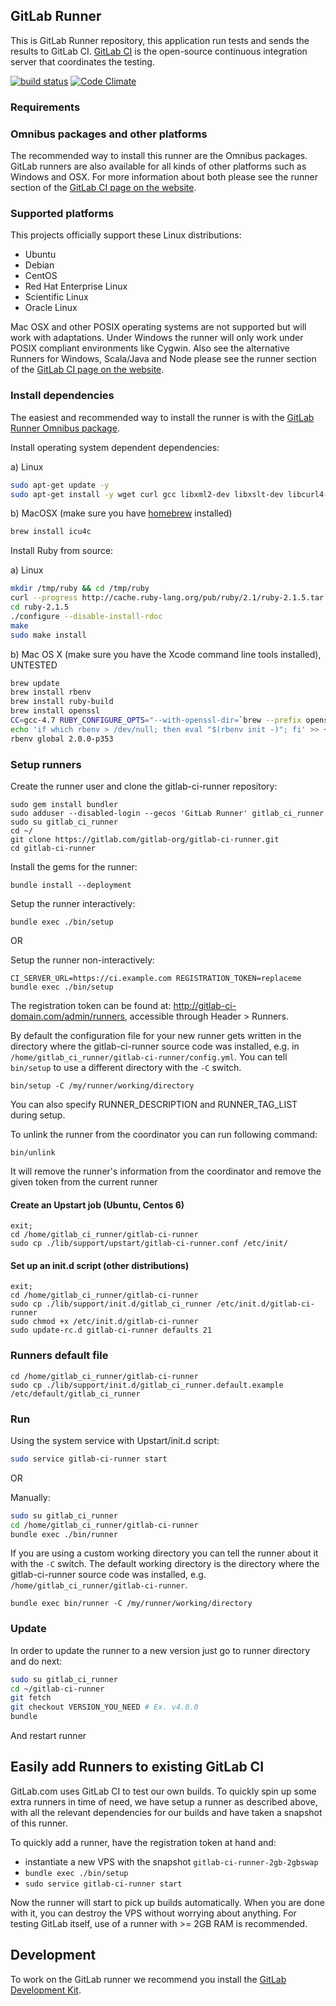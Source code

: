 ## GitLab Runner

This is GitLab Runner repository, this application run tests and sends the results to GitLab CI.
[GitLab CI](https://about.gitlab.com/gitlab-ci) is the open-source continuous integration server that coordinates the testing.

[![build status](https://ci.gitlab.org/projects/8/status.png?ref=master)](https://ci.gitlab.org/projects/8?ref=master)
[![Code Climate](https://codeclimate.com/github/gitlabhq/gitlab-ci-runner.png)](https://codeclimate.com/github/gitlabhq/gitlab-ci-runner)

### Requirements

### Omnibus packages and other platforms

The recommended way to install this runner are the Omnibus packages.
GitLab runners are also available for all kinds of other platforms such as Windows and OSX.
For more information about both please see the runner section of the [GitLab CI page on the website](https://about.gitlab.com/gitlab-ci/).

### Supported platforms

This projects officially support these Linux distributions:

- Ubuntu
- Debian
- CentOS
- Red Hat Enterprise Linux
- Scientific Linux
- Oracle Linux

Mac OSX and other POSIX operating systems are not supported but will work with adaptations.
Under Windows the runner will only work under POSIX compliant environments like Cygwin.
Also see the alternative Runners for Windows, Scala/Java and Node please see the runner section of the [GitLab CI page on the website](https://about.gitlab.com/gitlab-ci/).

### Install dependencies

The easiest and recommended way to install the runner is with the [GitLab Runner Omnibus package](https://gitlab.com/gitlab-org/omnibus-gitlab-runner/blob/master/doc/install/README.md).

Install operating system dependent dependencies:

a) Linux

```bash
sudo apt-get update -y
sudo apt-get install -y wget curl gcc libxml2-dev libxslt-dev libcurl4-openssl-dev libreadline6-dev libc6-dev libssl-dev make build-essential zlib1g-dev openssh-server git-core libyaml-dev postfix libpq-dev libicu-dev
```

b) MacOSX (make sure you have [homebrew](http://brew.sh/) installed)

```bash
brew install icu4c
```

Install Ruby from source:

a) Linux

```bash
mkdir /tmp/ruby && cd /tmp/ruby
curl --progress http://cache.ruby-lang.org/pub/ruby/2.1/ruby-2.1.5.tar.gz | tar xz
cd ruby-2.1.5
./configure --disable-install-rdoc
make
sudo make install
```

b) Mac OS X (make sure you have the Xcode command line tools installed), UNTESTED

```bash
brew update
brew install rbenv
brew install ruby-build
brew install openssl
CC=gcc-4.7 RUBY_CONFIGURE_OPTS="--with-openssl-dir=`brew --prefix openssl` --with-readline-dir=`brew --prefix readline` --with-gcc=gcc-4.7 --enable-shared" rbenv install 2.0.0-p353
echo 'if which rbenv > /dev/null; then eval "$(rbenv init -)"; fi' >> ~/.profile
rbenv global 2.0.0-p353
```

### Setup runners

Create the runner user and clone the gitlab-ci-runner repository:

```
sudo gem install bundler
sudo adduser --disabled-login --gecos 'GitLab Runner' gitlab_ci_runner
sudo su gitlab_ci_runner
cd ~/
git clone https://gitlab.com/gitlab-org/gitlab-ci-runner.git
cd gitlab-ci-runner
```

Install the gems for the runner:

```
bundle install --deployment
```

Setup the runner interactively:

```
bundle exec ./bin/setup
```

OR

Setup the runner non-interactively:

```
CI_SERVER_URL=https://ci.example.com REGISTRATION_TOKEN=replaceme bundle exec ./bin/setup
```

The registration token can be found at: <http://gitlab-ci-domain.com/admin/runners>, accessible through Header > Runners.

By default the configuration file for your new runner gets written in the directory where the gitlab-ci-runner source code was installed, e.g. in `/home/gitlab_ci_runner/gitlab-ci-runner/config.yml`.
You can tell `bin/setup` to use a different directory with the `-C` switch.

```
bin/setup -C /my/runner/working/directory
```

You can also specify RUNNER_DESCRIPTION and RUNNER_TAG_LIST during setup.

To unlink the runner from the coordinator you can run following command:

```
bin/unlink
```

It will remove the runner's information from the coordinator and remove the given token from the current runner

#### Create an Upstart job (Ubuntu, Centos 6)

```
exit;
cd /home/gitlab_ci_runner/gitlab-ci-runner
sudo cp ./lib/support/upstart/gitlab-ci-runner.conf /etc/init/
```


#### Set up an init.d script (other distributions)

```
exit;
cd /home/gitlab_ci_runner/gitlab-ci-runner
sudo cp ./lib/support/init.d/gitlab_ci_runner /etc/init.d/gitlab-ci-runner
sudo chmod +x /etc/init.d/gitlab-ci-runner
sudo update-rc.d gitlab-ci-runner defaults 21
```

### Runners default file

```
cd /home/gitlab_ci_runner/gitlab-ci-runner
sudo cp ./lib/support/init.d/gitlab_ci_runner.default.example /etc/default/gitlab_ci_runner
```

### Run

Using the system service with Upstart/init.d script:

```bash
sudo service gitlab-ci-runner start
```

OR

Manually:

```bash
sudo su gitlab_ci_runner
cd /home/gitlab_ci_runner/gitlab-ci-runner
bundle exec ./bin/runner
```

If you are using a custom working directory you can tell the runner about it with the `-C` switch.
The default working directory is the directory where the gitlab-ci-runner source code was installed, e.g. `/home/gitlab_ci_runner/gitlab-ci-runner`.

```
bundle exec bin/runner -C /my/runner/working/directory
```

### Update

In order to update the runner to a new version just go to runner directory and do next:

```bash
sudo su gitlab_ci_runner
cd ~/gitlab-ci-runner
git fetch
git checkout VERSION_YOU_NEED # Ex. v4.0.0
bundle
```

And restart runner

## Easily add Runners to existing GitLab CI

GitLab.com uses GitLab CI to test our own builds. To quickly spin up some extra runners in time of need, we have setup a runner as described above, with all the relevant dependencies for our builds and have taken a snapshot of this runner.

To quickly add a runner, have the registration token at hand and:

- instantiate a new VPS with the snapshot `gitlab-ci-runner-2gb-2gbswap`
- `bundle exec ./bin/setup`
- `sudo service gitlab-ci-runner start`

Now the runner will start to pick up builds automatically. When you are done with it, you can destroy the VPS without worrying about anything. For testing GitLab itself, use of a runner with >= 2GB RAM is recommended.

## Development

To work on the GitLab runner we recommend you install the [GitLab Development Kit](https://gitlab.com/gitlab-org/gitlab-development-kit).
